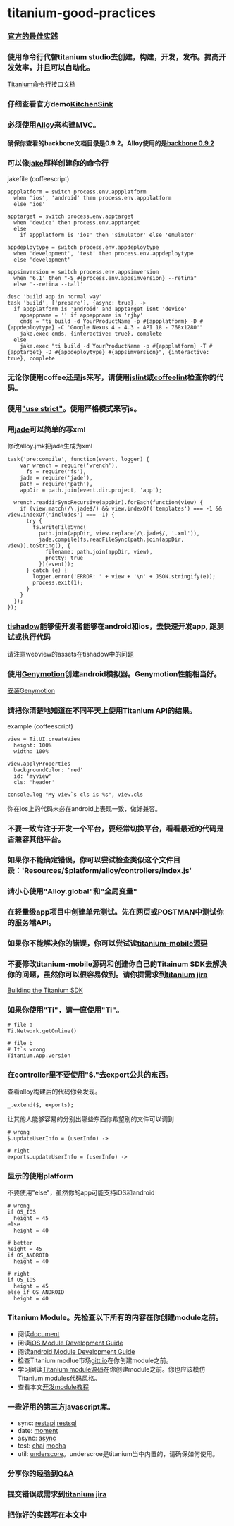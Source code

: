 titanium-good-practices
=======================

### [官方的最佳实践](http://docs.appcelerator.com/titanium/latest/#!/guide/Coding_Best_Practices-section-30082362_CodingBestPractices-Don%27tExtendTitaniumPrototypes)

### 使用命令行代替titanium studio去创建，构建，开发，发布。提高开发效率，并且可以自动化。
[Titanium命令行接口文档](http://docs.appcelerator.com/titanium/3.0/#!/guide/Titanium_Command-Line_Interface_Reference)

### 仔细查看官方demo[KitchenSink](https://github.com/appcelerator/KitchenSink)

### 必须使用[Alloy](http://docs.appcelerator.com/titanium/3.0/#!/guide/Alloy_Quick_Start)来构建MVC。

#### 确保你查看的backbone文档目录是0.9.2。Alloy使用的是[backbone 0.9.2](http://docs.appcelerator.com/backbone/0.9.2/)

### 可以像[jake](https://github.com/jakejs/jake)那样创建你的命令行
jakefile (coffeescript)
```
appplatform = switch process.env.appplatform
  when 'ios', 'android' then process.env.appplatform
  else 'ios'

apptarget = switch process.env.apptarget
  when 'device' then process.env.apptarget
  else
    if appplatform is 'ios' then 'simulator' else 'emulator'

appdeploytype = switch process.env.appdeploytype
  when 'development', 'test' then process.env.appdeploytype
  else 'development'

appsimversion = switch process.env.appsimversion
  when '6.1' then "-S #{process.env.appsimversion} --retina"
  else '--retina --tall'

desc 'build app in normal way'
task 'build', ['prepare'], {async: true}, ->
  if appplatform is 'android' and apptarget isnt 'device'
    appappname = '' if appappname is 'rjhy'
    cmds = "ti build -d YourProductName -p #{appplatform} -D #{appdeploytype} -C 'Google Nexus 4 - 4.3 - API 18 - 768x1280'"
    jake.exec cmds, {interactive: true}, complete
  else
    jake.exec "ti build -d YourProductName -p #{appplatform} -T #{apptarget} -D #{appdeploytype} #{appsimversion}", {interactive: true}, complete
```

### 无论你使用coffee还是js来写，请使用[jslint](https://github.com/reid/node-jslint)或[coffeelint](https://github.com/clutchski/coffeelint)检查你的代码。

### 使用["use strict"](https://developer.mozilla.org/en-US/docs/Web/JavaScript/Reference/Strict_mode)。使用严格模式来写js。

### 用[jade](https://github.com/jadejs/jade)可以简单的写xml
修改alloy.jmk把jade生成为xml
```
task('pre:compile', function(event, logger) {
    var wrench = require('wrench'),
      fs = require('fs'),
    jade = require('jade'),
    path = require('path'),
    appDir = path.join(event.dir.project, 'app');

  wrench.readdirSyncRecursive(appDir).forEach(function(view) {
    if (view.match(/\.jade$/) && view.indexOf('templates') === -1 && view.indexOf('includes') === -1) {
      try {
        fs.writeFileSync(
          path.join(appDir, view.replace(/\.jade$/, '.xml')),
          jade.compile(fs.readFileSync(path.join(appDir, view)).toString(), {
            filename: path.join(appDir, view),
            pretty: true
          })(event));
      } catch (e) {
        logger.error('ERROR: ' + view + '\n' + JSON.stringify(e));
        process.exit(1);
      }
    }
  });
});
```

### [tishadow](https://github.com/dbankier/TiShadow)能够使开发者能够在android和ios，去快速开发app, 跑测试或执行代码
请注意webview的assets在tishadow中的问题

### 使用[Genymotion](http://www.genymotion.com/)创建android模拟器。Genymotion性能相当好。
[安装Genymotion](http://docs.appcelerator.com/titanium/3.0/#!/guide/Installing_Genymotion)


### 请把你清楚地知道在不同平天上使用Titanium API的结果。
example (coffeescript)
```
view = Ti.UI.createView
  height: 100%
  width: 100%

view.applyProperties
  backgroundColor: 'red'
  id: 'myview'
  cls: 'header'

console.log "My view`s cls is %s", view.cls

```
你在ios上的代码未必在android上表现一致，做好兼容。

### 不要一致专注于开发一个平台，要经常切换平台，看看最近的代码是否兼容其他平台。

### 如果你不能确定错误，你可以尝试检查类似这个文件目录：'Resources/$platform/alloy/controllers/index.js'

### 请小心使用"Alloy.global"和"全局变量"

### 在轻量级app项目中创建单元测试。先在网页或POSTMAN中测试你的服务端API。

### 如果你不能解决你的错误，你可以尝试读[titanium-mobile源码](https://github.com/appcelerator/titanium_mobile)

### 不要修改titanium-mobile源码和创建你自己的Titainum SDK去解决你的问题，虽然你可以很容易做到。请你提需求到[titanium jira](https://jira.appcelerator.org/login.jsp)
[Building the Titanium SDK](http://docs.appcelerator.com/titanium/3.0/#!/guide/Building_the_Titanium_SDK_From_Source)

### 如果你使用"Ti"，请一直使用"Ti"。
```
# file a
Ti.Network.getOnline()
```

```
# file b
# It`s wrong
Titanium.App.version
```

### 在controller里不要使用"$."去export公共的东西。
查看alloy构建后的代码你会发现。
```
_.extend($, exports);
```

让其他人能够容易的分别出哪些东西你希望别的文件可以调到
```
# wrong
$.updateUserInfo = (userInfo) ->
```

```
# right
exports.updateUserInfo = (userInfo) ->
```

### 显示的使用platform
不要使用"else"，虽然你的app可能支持iOS和android
```
# wrong
if OS_IOS
  height = 45
else
  height = 40
```
```
# better
height = 45
if OS_ANDROID
  height = 40
```
```
# right
if OS_IOS
  height = 45
else if OS_ANDROID
  height = 40
```


### Titanium Module。先检查以下所有的内容在你创建module之前。

- 阅读[document](http://docs.appcelerator.com/titanium/3.0/#!/guide/Using_a_Module)
- 阅读[iOS Module Development Guide](http://docs.appcelerator.com/titanium/3.0/#!/guide/iOS_Module_Development_Guide)
- 阅读[android Module Development Guide](http://docs.appcelerator.com/titanium/3.0/#!/guide/Android_Module_Development_Guide)
- 检查Titanium modlue市场[gitt.io](http://gitt.io/)在你创建module之前。
- 学习阅读[Titanium module源码](https://github.com/appcelerator/titanium_modules)在你创建module之前。你也应该模仿Titanium modules代码风格。
- 查看本文[开发module教程](https://github.com/mdsb100/titanium-good-practices/tree/master/ShareSDKModuleDemo)

### 一些好用的第三方javascript库。
- sync: [restapi](https://github.com/viezel/napp.alloy.adapter.restapi) [restsql](https://github.com/viezel/napp.alloy.adapter.restsql)
- date: [moment](https://github.com/moment/moment)
- async: [async](https://github.com/caolan/async)
- test: [chai](https://github.com/chaijs/chai) [mocha](https://github.com/mochajs/mocha)
- util: [underscore](http://underscorejs.org/)。underscroe是titanium当中内置的，请确保如何使用。

### 分享你的经验到[Q&A](http://developer.appcelerator.com/questions/newest)

### 提交错误或需求到[titanium jira](https://jira.appcelerator.org/)

### 把你好的实践写在本文中
